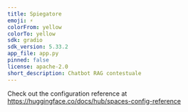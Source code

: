 ```yaml
---
title: Spiegatore
emoji: ⚡
colorFrom: yellow
colorTo: yellow
sdk: gradio
sdk_version: 5.33.2
app_file: app.py
pinned: false
license: apache-2.0
short_description: Chatbot RAG contestuale
---
```


Check out the configuration reference at https://huggingface.co/docs/hub/spaces-config-reference
